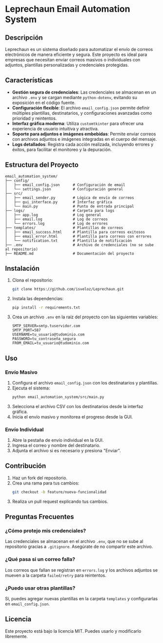 # Leprechaun Email Automation System

## Descripción
Leprechaun es un sistema diseñado para automatizar el envío de correos electrónicos de manera eficiente y segura. Este proyecto es ideal para empresas que necesitan enviar correos masivos o individuales con adjuntos, plantillas personalizadas y credenciales protegidas.

## Características
- **Gestión segura de credenciales**: Las credenciales se almacenan en un archivo `.env` y se cargan mediante `python-dotenv`, evitando su exposición en el código fuente.
- **Configuración flexible**: El archivo `email_config.json` permite definir múltiples plantillas, destinatarios, y configuraciones avanzadas como prioridad y reintentos.
- **Interfaz gráfica moderna**: Utiliza `customtkinter` para ofrecer una experiencia de usuario intuitiva y atractiva.
- **Soporte para adjuntos e imágenes embebidas**: Permite enviar correos con archivos adjuntos e imágenes integradas en el cuerpo del mensaje.
- **Logs detallados**: Registra cada acción realizada, incluyendo errores y éxitos, para facilitar el monitoreo y la depuración.

## Estructura del Proyecto
```
email_automation_system/
├── config/
│   ├── email_config.json      # Configuración de email
│   └── settings.json          # Configuración general
├── src/
│   ├── email_sender.py        # Lógica de envío de correos
│   ├── gui_interface.py       # Interfaz gráfica
│   └── main.py                # Punto de entrada principal
├── logs/                      # Carpeta para logs
│   ├── app.log                # Log general
│   ├── email.log              # Log de correos
│   └── errors.log             # Log de errores
├── templates/                 # Plantillas de correos
│   ├── email_success.html     # Plantilla para correos exitosos
│   ├── email_error.html       # Plantilla para correos con errores
│   └── notification.txt       # Plantilla de notificación
├── .env                       # Archivo de credenciales (no se sube al repositorio)
├── README.md                  # Documentación del proyecto
```

## Instalación
1. Clona el repositorio:
   ```bash
   git clone https://github.com/isveloz/Leprechaun.git
   ```
2. Instala las dependencias:
   ```bash
   pip install -r requirements.txt
   ```
3. Crea un archivo `.env` en la raíz del proyecto con las siguientes variables:
   ```plaintext
   SMTP_SERVER=smtp.tuservidor.com
   SMTP_PORT=587
   USERNAME=tu_usuario@tudominio.com
   PASSWORD=tu_contraseña_segura
   FROM_EMAIL=tu_usuario@tudominio.com
   ```

## Uso
### Envío Masivo
1. Configura el archivo `email_config.json` con los destinatarios y plantillas.
2. Ejecuta el sistema:
   ```bash
   python email_automation_system/src/main.py
   ```
3. Selecciona el archivo CSV con los destinatarios desde la interfaz gráfica.
4. Inicia el envío masivo y monitorea el progreso desde la GUI.

### Envío Individual
1. Abre la pestaña de envío individual en la GUI.
2. Ingresa el correo y nombre del destinatario.
3. Adjunta el archivo si es necesario y presiona "Enviar".

## Contribución
1. Haz un fork del repositorio.
2. Crea una rama para tus cambios:
   ```bash
   git checkout -b feature/nueva-funcionalidad
   ```
3. Realiza un pull request explicando tus cambios.

## Preguntas Frecuentes
### ¿Cómo protejo mis credenciales?
Las credenciales se almacenan en el archivo `.env`, que no se sube al repositorio gracias a `.gitignore`. Asegúrate de no compartir este archivo.

### ¿Qué pasa si un correo falla?
Los correos que fallan se registran en `errors.log` y los archivos adjuntos se mueven a la carpeta `failed/retry` para reintentos.

### ¿Puedo usar otras plantillas?
Sí, puedes agregar nuevas plantillas en la carpeta `templates` y configurarlas en `email_config.json`.

## Licencia
Este proyecto está bajo la licencia MIT. Puedes usarlo y modificarlo libremente.
